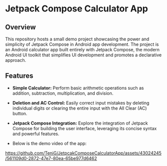 # Jetpack Compose Calculator App

## Overview

This repository hosts a small demo project showcasing the power and simplicity of Jetpack Compose in Android app development. The project is an Android calculator app built entirely with Jetpack Compose, the modern Android UI toolkit that simplifies UI development and promotes a declarative approach.

## Features

- **Simple Calculator:** Perform basic arithmetic operations such as addition, subtraction, multiplication, and division.
  
- **Deletion and AC Control:** Easily correct input mistakes by deleting individual digits or clearing the entire input with the All Clear (AC) button.
  
- **Jetpack Compose Integration:** Explore the integration of Jetpack Compose for building the user interface, leveraging its concise syntax and powerful features.

- Below is the demo video of the app:

https://github.com/TeniG/JetpcakComposeCalculatorApp/assets/43024245/561109d0-2872-47e7-80ea-65be977d6462


